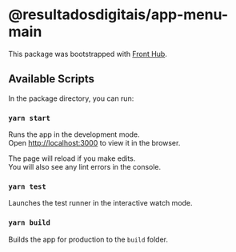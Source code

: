 # @resultadosdigitais/app-menu-main

This package was bootstrapped with [Front Hub](https://github.com/ResultadosDigitais/front-hub).

## Available Scripts

In the package directory, you can run:

### `yarn start`

Runs the app in the development mode.<br />
Open [http://localhost:3000](http://localhost:3000) to view it in the browser.

The page will reload if you make edits.<br />
You will also see any lint errors in the console.

### `yarn test`

Launches the test runner in the interactive watch mode.

### `yarn build`

Builds the app for production to the `build` folder.
